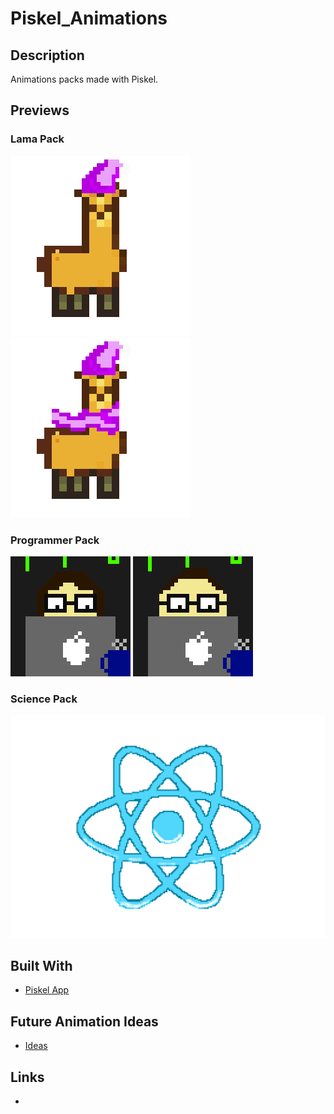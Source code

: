 # Piskel_Animations

## Description
Animations packs made with Piskel.

## Previews

### Lama Pack
![LamaHatGif](Documentation/Preview/Lama%20Pack/LamaHat.gif?raw=true "LamaHatGif")
![LamaHatScarfGif](Documentation/Preview/Lama%20Pack/LamaHatScarf.gif?raw=true "LamaHatScarfGif")

### Programmer Pack
![ProgrammerFemaleGif](Documentation/Preview/Programmer%20Pack/ProgrammerFemale.gif?raw=true "ProgrammerFemaleGif")
![ProgrammerMaleGif](Documentation/Preview/Programmer%20Pack/ProgrammerMale.gif?raw=true "ProgrammerMaleGif")

### Science Pack
![AtomGif](Documentation/Preview/Science%20Pack/atom.gif?raw=true "AtomGif")

## Built With
- [Piskel App](https://www.piskelapp.com/)

## Future Animation Ideas
- [Ideas](IDEAS.md)

## Links
- []()

